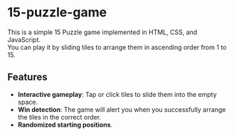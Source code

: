 # 15-puzzle-game

This is a simple 15 Puzzle game implemented in HTML, CSS, and JavaScript.  
You can play it by sliding tiles to arrange them in ascending order from 1 to 15.

## Features

- **Interactive gameplay**: Tap or click tiles to slide them into the empty space.
- **Win detection**: The game will alert you when you successfully arrange the tiles in the correct order.
- **Randomized starting positions**.
